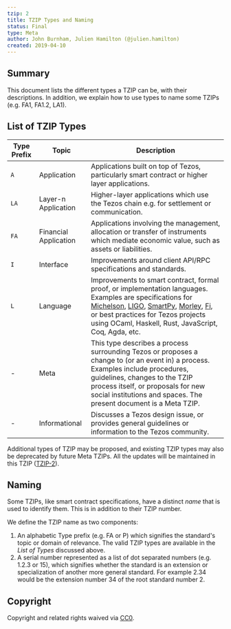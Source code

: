 ```yaml
---
tzip: 2
title: TZIP Types and Naming
status: Final
type: Meta
author: John Burnham, Julien Hamilton (@julien.hamilton)
created: 2019-04-10
---
```


## Summary

This document lists the different types a TZIP can be, with their descriptions. In addition, we explain how to use types to name some TZIPs (e.g. FA1, FA1.2, LA1).


## List of TZIP Types

| Type Prefix | Topic                  | Description                |
|-------------|------------------------|----------------------------|
| `A`         | Application            | Applications built on top of Tezos, particularly smart contract or higher layer applications. |
| `LA`        | Layer-n Application    | Higher-layer applications which use the Tezos chain e.g. for settlement or communication. |
| `FA`        | Financial Application  | Applications involving the management, allocation or transfer of instruments which mediate economic value, such as assets or liabilities. |
| `I`         | Interface              | Improvements around client API/RPC specifications and standards. |
| `L`         | Language               | Improvements to smart contract, formal proof, or implementation languages. Examples are specifications for [Michelson](https://tezos.gitlab.io/whitedoc/michelson.html), [LIGO](https://ligolang.org/), [SmartPy](https://smartpy.io/), [Morley](http://hackage.haskell.org/package/morley), [Fi](https://learn.fi-code.com/), or best practices for Tezos projects using OCaml, Haskell, Rust, JavaScript, Coq, Agda, etc. |
| -           | Meta                   | This type describes a process surrounding Tezos or proposes a change to (or an event in) a process. Examples include procedures, guidelines, changes to the TZIP process itself, or proposals for new social institutions and spaces. The present document is a Meta TZIP. |
| -           | Informational          | Discusses a Tezos design issue, or provides general guidelines or information to the Tezos community. |

Additional types of TZIP may be proposed, and existing TZIP types may also be deprecated by future Meta TZIPs. All the updates will be maintained in this TZIP ([TZIP-2](/proposals/tzip-2/tzip-2.md)).


## Naming

Some TZIPs, like smart contract specifications, have a distinct *name* that is used to identify them. This is in addition to their TZIP number.

We define the TZIP name as two components:

1. An alphabetic Type prefix (e.g. FA or P) which signifies the standard's topic or domain of relevance. The valid TZIP types are available in the *List of Types* discussed above.
2. A serial number represented as a list of dot separated numbers (e.g. 1.2.3 or 15), which signifies whether the standard is an extension or specialization of another more general standard. For example 2.34 would be the extension number 34 of the root standard number 2.


## Copyright

Copyright and related rights waived via
[CC0](https://creativecommons.org/publicdomain/zero/1.0/).
